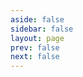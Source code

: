 ```yaml
---
aside: false
sidebar: false
layout: page
prev: false
next: false
---
```


<script setup>
import Blog from '../components/guides.vue';
</script>

<Blog />
